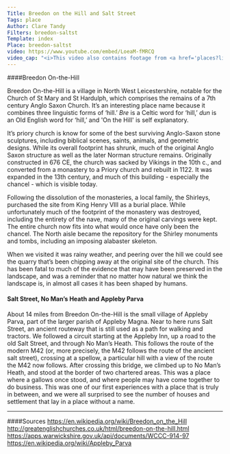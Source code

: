 ```yaml
---
Title: Breedon on the Hill and Salt Street
Tags: place
Author: Clare Tandy
Filters: breedon-saltst
Template: index
Place: breedon-saltst
video: https://www.youtube.com/embed/LoeaM-fMRCQ
video_cap: "<i>This video also contains footage from <a href='places?lincoln'>Lincoln</a></i>"
---
```



####Breedon On-the-Hill

Breedon On-the-Hill is a village in North West Leicestershire, notable for the Church of St Mary and St Hardulph, which comprises the remains of a 7th century Anglo Saxon Church. It’s an interesting place name because it combines three linguistic forms of ‘hill.’ _Bre_ is a Celtic word for ‘hill,’ _dun_ is an Old English word for ‘hill,’ and 'On the Hill' is self explanatory. 

It’s priory church is know for some of the best surviving Anglo-Saxon stone sculptures, including biblical scenes, saints, animals, and geometric designs. While its overall footprint has shrunk, much of the original Anglo Saxon structure as well as the later Norman structure remains. Originally constructed in 676 CE, the church was sacked by Vikings in the 10th c., and converted from a monastery to a Priory church and rebuilt in 1122. It was expanded in the 13th century, and much of this building - especially the chancel - which is visible today.

Following the dissolution of the monasteries, a local family, the Shirleys, purchased the site from King Henry VIII as a burial place. While unfortunately much of the footprint of the monastery was destroyed, including the entirety of the nave, many of the original carvings were kept. The entire church now fits into what would once have only been the chancel. The North aisle became the repository for the Shirley monuments and tombs, including an imposing alabaster skeleton. 

When we visited it was rainy weather, and peering over the hill we could see the quarry that’s been chipping away at the original site of the church. This has been fatal to much of the evidence that may have been preserved in the landscape, and was a reminder that no matter how natural we think the landscape is, in almost all cases it has been shaped by humans.

#### Salt Street, No Man’s Heath and Appleby Parva

About 14 miles from Breedon On-the-Hill is the small village of Appleby Parva, part of the larger parish of Appleby Magna. Near to here runs Salt Street, an ancient routeway that is still used as a path for walking and tractors. We followed a circuit starting at the Appleby Inn, up a road to the old Salt Street, and through No Man’s Heath. This follows the route of the modern M42 (or, more precisely, the M42 follows the route of the ancient salt street), crossing at a spellow, a particular hill with a view of the route the M42 now follows. After crossing this bridge, we climbed up to No Man’s Heath, and stood at the border of two chartered areas. This was a place where a gallows once stood, and where people may have come together to do business. This was one of our first experiences with a place that is truly in between, and we were all surprised to see the number of houses and settlement that lay in a place without a name.

***
####Sources 
https://en.wikipedia.org/wiki/Breedon_on_the_Hill
http://greatenglishchurches.co.uk/html/breedon-on-the-hill.html
https://apps.warwickshire.gov.uk/api/documents/WCCC-914-97
https://en.wikipedia.org/wiki/Appleby_Parva
